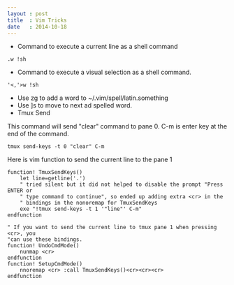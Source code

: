 ```yaml
---
layout : post
title  : Vim Tricks
date   : 2014-10-18
---
```



*   Command to execute a current line as a shell command

```
.w !sh
```

*   Command to execute a visual selection as a shell command.

```
'<,'>w !sh
```

*   Use zg to add a word to ~/.vim/spell/latin.something
*   Use ]s to move to next ad spelled word.
*   Tmux Send 

This command will send "clear" command to pane 0. C-m is enter key at the end of the command.

````
tmux send-keys -t 0 "clear" C-m
````

Here is vim function to send the current line to the pane 1

````
function! TmuxSendKeys()
    let line=getline('.')
    " tried silent but it did not helped to disable the prompt "Press ENTER or
    " type command to continue", so ended up adding extra <cr> in the
    " bindings in the nonoremap for TmuxSendKeys
    exe "!tmux send-keys -t 1 '"line"' C-m"
endfunction

" If you want to send the current line to tmux pane 1 when pressing <cr>, you
"can use these bindings.
function! UndoCmdMode()
    nunmap <cr>
endfunction
function! SetupCmdMode()
    nnoremap <cr> :call TmuxSendKeys()<cr><cr><cr>
endfunction
````
